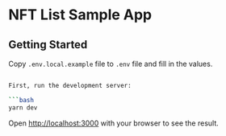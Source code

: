 # NFT List Sample App

## Getting Started

Copy `.env.local.example` file to `.env` file and fill in the values.

````bash

First, run the development server:

```bash
yarn dev
````

Open [http://localhost:3000](http://localhost:3000) with your browser to see the result.
